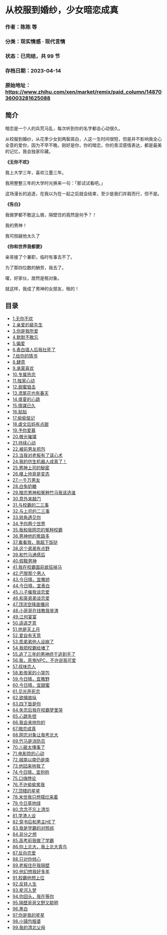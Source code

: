 # 从校服到婚纱，少女暗恋成真

### 作者：陈陈 等

### 分类：现实情感 · 现代言情

### 状态：已完结，共 99 节

### 存档日期：2023-04-14

### 原始地址：https://www.zhihu.com/xen/market/remix/paid_column/1487036003281625088


## 简介
暗恋是一个人的兵荒马乱，每次听到你的名字都会心动很久。


从校服到婚纱，从花季少女到两鬓斑白，人这一生时间很短，但是并不影响我全心全意的爱你，因为不早不晚，刚好是你，你的暗恋，你的青涩感情表达，都是最美的记忆，我会独家珍藏。


**《无你不欢》**


我上大学三年，喜欢江墨三年。


我用整整三年的大学时光换来一句：「那试试看吧。」


这场漫长的追逐，在我以为在一起之后就会结束，至少是我们并肩而行，但不是。


**《告白》**


我做梦都不敢这么做，隔壁住的竟然是何予？！


我的男神！


我可觊觎他太久了


**《你和世界我都要》**


亲哥接了个兼职，临时有事去不了。


为了那四位数的酬劳，我去了。


嚯，好家伙，居然是租对象。


就这样，我成了男神的女朋友，租的！




## 目录
- [1.无你不欢](1.无你不欢.md)
- [2.亲爱的裴先生](2.亲爱的裴先生.md)
- [3.你是我所爱](3.你是我所爱.md)
- [4.默默不敢忘](4.默默不敢忘.md)
- [5.偏爱](5.偏爱.md)
- [6.表白错人后我社死了](6.表白错人后我社死了.md)
- [7.给你的情书](7.给你的情书.md)
- [8.肆意](8.肆意.md)
- [9.承蒙喜欢](9.承蒙喜欢.md)
- [10.专属热恋](10.专属热恋.md)
- [11.独家心动](11.独家心动.md)
- [12.甜蜜狙击](12.甜蜜狙击.md)
- [13.鸢尾花也有春天](13.鸢尾花也有春天.md)
- [14.盛夏的心跳](14.盛夏的心跳.md)
- [15.情谋已久](15.情谋已久.md)
- [16.贴贴](16.贴贴.md)
- [17.偷偷惦记](17.偷偷惦记.md)
- [18.虐文后妈有点甜](18.虐文后妈有点甜.md)
- [19.予你爱慕](19.予你爱慕.md)
- [20.微光璀璨](20.微光璀璨.md)
- [21.持续心动](21.持续心动.md)
- [22.被前男友抓包](22.被前男友抓包.md)
- [23.当我对老板有了读心术](23.当我对老板有了读心术.md)
- [24.我的仿生机器人成真了！](24.我的仿生机器人成真了！.md)
- [25.男神上司的秘密](25.男神上司的秘密.md)<!-- 2022-05-25 03:40 -->
- [26.楼上帅哥是变态](26.楼上帅哥是变态.md)<!-- 2022-06-01 07:21 -->
- [27.一千万男友](27.一千万男友.md)<!-- 2022-05-27 08:12 -->
- [28.白兔奶糖](28.白兔奶糖.md)<!-- 2022-05-30 10:43 -->
- [29.暗恋男神和冤种竹马我该选谁](29.暗恋男神和冤种竹马我该选谁.md)<!-- 2022-06-06 05:16 -->
- [30.意外来敲门](30.意外来敲门.md)<!-- 2022-05-31 07:55 -->
- [31.与校霸的二三事](31.与校霸的二三事.md)<!-- 2022-05-31 07:59 -->
- [32.与上司的二三事](32.与上司的二三事.md)<!-- 2022-06-01 11:29 -->
- [33.转角遇见你](33.转角遇见你.md)<!-- 2022-06-15 10:17 -->
- [34.予你两个世界](34.予你两个世界.md)<!-- 2022-06-02 09:10 -->
- [35.我和我网恋的冤种校霸](35.我和我网恋的冤种校霸.md)<!-- 2022-06-07 08:59 -->
- [36.男神他的套路多](36.男神他的套路多.md)<!-- 2022-06-07 09:55 -->
- [37.看看我，我超下饭哒](37.看看我，我超下饭哒.md)<!-- 2022-06-08 06:56 -->
- [38.这个弟弟有点野](38.这个弟弟有点野.md)<!-- 2022-06-17 05:18 -->
- [39.和竹马通感后](39.和竹马通感后.md)<!-- 2022-06-09 11:12 -->
- [40.假鞋男神](40.假鞋男神.md)<!-- 2023-03-23 02:33 -->
- [41.我在校霸面前疯狂掉马](41.我在校霸面前疯狂掉马.md)<!-- 2023-03-13 09:30 -->
- [42.巴黎那个男人](42.巴黎那个男人.md)<!-- 2023-03-22 10:26 -->
- [43.今日晴，宜撒娇](43.今日晴，宜撒娇.md)<!-- 2023-03-21 03:47 -->
- [44.今日晴，宜表白](44.今日晴，宜表白.md)<!-- 2023-03-22 10:05 -->
- [45.儿子催我谈恋爱](45.儿子催我谈恋爱.md)<!-- 2023-03-23 03:47 -->
- [46.和臭弟弟谈恋爱](46.和臭弟弟谈恋爱.md)<!-- 2023-03-20 09:45 -->
- [47.顶流空降直播间](47.顶流空降直播间.md)<!-- 2023-03-23 06:01 -->
- [48.小哥哥在线教我鉴渣](48.小哥哥在线教我鉴渣.md)<!-- 2023-03-21 05:05 -->
- [49.江何宴宴](49.江何宴宴.md)<!-- 2023-03-20 05:12 -->
- [50.遥遥芝意](50.遥遥芝意.md)<!-- 2023-03-22 09:57 -->
- [51.他是天上月](51.他是天上月.md)<!-- 2023-03-20 03:04 -->
- [52.爱自有天意](52.爱自有天意.md)<!-- 2023-03-22 08:43 -->
- [53.乖弟弟他人设崩了](53.乖弟弟他人设崩了.md)<!-- 2023-03-23 07:41 -->
- [54.我把校霸给堵了](54.我把校霸给堵了.md)<!-- 2023-03-20 03:57 -->
- [55.追了三年的男神终于追到手了](55.追了三年的男神终于追到手了.md)<!-- 2023-03-20 05:31 -->
- [56.我，恶鬼NPC，不许说我可爱](56.我，恶鬼NPC，不许说我可爱.md)<!-- 2023-03-21 05:17 -->
- [57.叔味恋人](57.叔味恋人.md)<!-- 2023-03-21 06:52 -->
- [58.影帝家的小哭包](58.影帝家的小哭包.md)<!-- 2023-03-22 03:18 -->
- [59.今日晴，宜撒野](59.今日晴，宜撒野.md)<!-- 2023-03-20 06:57 -->
- [60.今日晴，宜甜蜜](60.今日晴，宜甜蜜.md)<!-- 2022-07-06 07:06 -->
- [61.见光声死恋](61.见光声死恋.md)<!-- 2022-07-06 07:11 -->
- [62.欲擒故纵](62.欲擒故纵.md)<!-- 2022-07-06 07:17 -->
- [63.四下皆是你](63.四下皆是你.md)<!-- 2022-07-06 07:21 -->
- [64.失恋后我在校霸梦里哭](64.失恋后我在校霸梦里哭.md)<!-- 2023-03-23 05:28 -->
- [65.心跳失控](65.心跳失控.md)<!-- 2023-03-21 07:25 -->
- [66.我会来哄你的](66.我会来哄你的.md)<!-- 2023-03-23 07:50 -->
- [67.暗恋成真](67.暗恋成真.md)<!-- 2023-03-23 03:38 -->
- [68.网恋对象让我考北大](68.网恋对象让我考北大.md)<!-- 2023-03-21 03:12 -->
- [69.竹马是消防员](69.竹马是消防员.md)<!-- 2023-03-20 02:58 -->
- [70.儿砸太懂事了](70.儿砸太懂事了.md)<!-- 2023-03-22 10:23 -->
- [71.电影院的心动](71.电影院的心动.md)<!-- 2023-03-22 10:12 -->
- [72.城南以南仍是南](72.城南以南仍是南.md)<!-- 2023-03-21 08:06 -->
- [73.他回来哄我了](73.他回来哄我了.md)<!-- 2023-03-23 07:08 -->
- [74.今日晴，宜抱抱](74.今日晴，宜抱抱.md)<!-- 2023-03-22 09:13 -->
- [75.口嗨悖论](75.口嗨悖论.md)<!-- 2023-03-20 05:35 -->
- [76.不许偷偷笑我](76.不许偷偷笑我.md)<!-- 2023-03-21 06:11 -->
- [77.顶楼的星星](77.顶楼的星星.md)<!-- 2023-03-21 08:22 -->
- [78.末世我只想摆烂来着](78.末世我只想摆烂来着.md)<!-- 2023-03-23 05:13 -->
- [79.今日草地绿](79.今日草地绿.md)<!-- 2023-03-21 03:15 -->
- [80.念念不忘上清华](80.念念不忘上清华.md)<!-- 2023-03-20 10:28 -->
- [81.学渣人设](81.学渣人设.md)<!-- 2023-03-23 03:25 -->
- [82.穿书后和男主HE了](82.穿书后和男主HE了.md)<!-- 2023-03-13 11:37 -->
- [83.我是学霸的对照组](83.我是学霸的对照组.md)<!-- 2023-03-22 10:21 -->
- [84.非分之想](84.非分之想.md)<!-- 2023-03-20 08:16 -->
- [85.高考前我做了学霸](85.高考前我做了学霸.md)<!-- 2023-03-13 09:23 -->
- [86.你上北大，我上北大青鸟](86.你上北大，我上北大青鸟.md)<!-- 2023-03-21 05:29 -->
- [87.反向恋爱](87.反向恋爱.md)<!-- 2023-03-21 07:31 -->
- [88.只对你倾心](88.只对你倾心.md)<!-- 2023-03-21 07:45 -->
- [89.老板住在我隔壁](89.老板住在我隔壁.md)<!-- 2023-03-21 09:09 -->
- [90.他幻想我好多年](90.他幻想我好多年.md)<!-- 2023-03-23 08:02 -->
- [91.校霸他想上位](91.校霸他想上位.md)<!-- 2023-03-21 03:44 -->
- [92.反转人生](92.反转人生.md)<!-- 2023-03-23 03:54 -->
- [93.星河入梦](93.星河入梦.md)<!-- 2023-03-23 02:47 -->
- [94.你回头，我在等你](94.你回头，我在等你.md)<!-- 2023-03-20 06:22 -->
- [95.隔壁哥哥又野又聪明](95.隔壁哥哥又野又聪明.md)<!-- 2023-03-20 08:55 -->
- [96.黑白](96.黑白.md)<!-- 2022-07-21 07:22 -->
- [97.你是我的星星](97.你是我的星星.md)<!-- 2023-03-23 05:04 -->
- [98.小镇包租婆](98.小镇包租婆.md)<!-- 2023-03-22 08:20 -->
- [99.我的清北父母](99.我的清北父母.md)<!-- 2023-03-22 05:24 -->